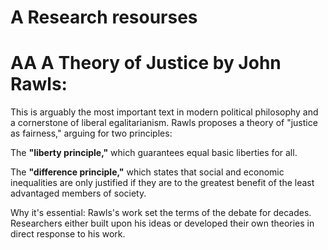 # A Research resourses

# AA A Theory of Justice by John Rawls: 

This is arguably the most important text in modern political philosophy and a cornerstone of liberal egalitarianism. Rawls proposes a theory of "justice as fairness," arguing for two principles: 

​The **"liberty principle,"** which guarantees equal basic liberties for all. 

​The **"difference principle,"** which states that social and economic inequalities are only justified if they are to the greatest benefit of the least advantaged members of society.  

​Why it's essential: Rawls's work set the terms of the debate for decades. Researchers either built upon his ideas or developed their own theories in direct response to his work.
